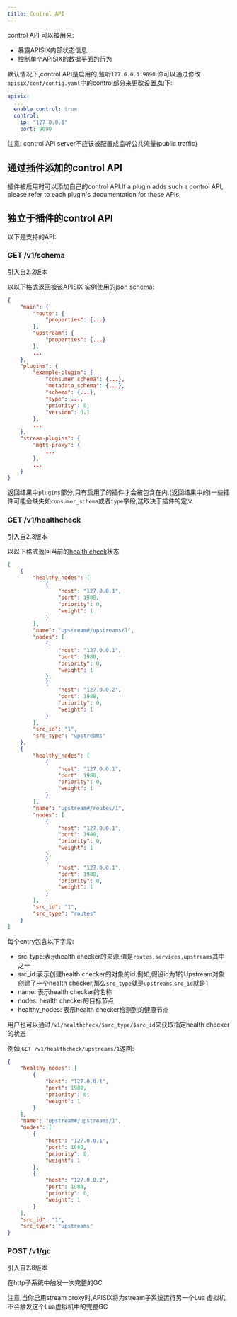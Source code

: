 ```yaml
---
title: Control API
---
```


<!--
#
# Licensed to the Apache Software Foundation (ASF) under one or more
# contributor license agreements.  See the NOTICE file distributed with
# this work for additional information regarding copyright ownership.
# The ASF licenses this file to You under the Apache License, Version 2.0
# (the "License"); you may not use this file except in compliance with
# the License.  You may obtain a copy of the License at
#
#     http://www.apache.org/licenses/LICENSE-2.0
#
# Unless required by applicable law or agreed to in writing, software
# distributed under the License is distributed on an "AS IS" BASIS,
# WITHOUT WARRANTIES OR CONDITIONS OF ANY KIND, either express or implied.
# See the License for the specific language governing permissions and
# limitations under the License.
#
-->

control API 可以被用来:

* 暴露APISIX内部状态信息
* 控制单个APISIX的数据平面的行为

默认情况下,control API是启用的,监听`127.0.0.1:9090`.你可以通过修改`apisix/conf/config.yaml`中的control部分来更改设置,如下:

```yaml
apisix:
  ...
  enable_control: true
  control:
    ip: "127.0.0.1"
    port: 9090
```

注意: control API server不应该被配置成监听公共流量(public traffic)

## 通过插件添加的control API

插件被启用时可以添加自己的control API.If a plugin adds such a control API, please refer to each plugin's documentation for those APIs.

## 独立于插件的control API

以下是支持的API:

### GET /v1/schema

引入自2.2版本

以以下格式返回被该APISIX 实例使用的json schema:

```json
{
    "main": {
        "route": {
            "properties": {...}
        },
        "upstream": {
            "properties": {...}
        },
        ...
    },
    "plugins": {
        "example-plugin": {
            "consumer_schema": {...},
            "metadata_schema": {...},
            "schema": {...},
            "type": ...,
            "priority": 0,
            "version": 0.1
        },
        ...
    },
    "stream-plugins": {
        "mqtt-proxy": {
            ...
        },
        ...
    }
}
```

返回结果中`plugins`部分,只有启用了的插件才会被包含在内.(返回结果中的)一些插件可能会缺失如`consumer_schema`或者`type`字段,这取决于插件的定义

### GET /v1/healthcheck

引入自2.3版本

以以下格式返回当前的[health check](health-check.md)状态



```json
[
    {
        "healthy_nodes": [
            {
                "host": "127.0.0.1",
                "port": 1980,
                "priority": 0,
                "weight": 1
            }
        ],
        "name": "upstream#/upstreams/1",
        "nodes": [
            {
                "host": "127.0.0.1",
                "port": 1980,
                "priority": 0,
                "weight": 1
            },
            {
                "host": "127.0.0.2",
                "port": 1988,
                "priority": 0,
                "weight": 1
            }
        ],
        "src_id": "1",
        "src_type": "upstreams"
    },
    {
        "healthy_nodes": [
            {
                "host": "127.0.0.1",
                "port": 1980,
                "priority": 0,
                "weight": 1
            }
        ],
        "name": "upstream#/routes/1",
        "nodes": [
            {
                "host": "127.0.0.1",
                "port": 1980,
                "priority": 0,
                "weight": 1
            },
            {
                "host": "127.0.0.1",
                "port": 1988,
                "priority": 0,
                "weight": 1
            }
        ],
        "src_id": "1",
        "src_type": "routes"
    }
]
```

每个entry包含以下字段:

* src_type:表示health checker的来源.值是`routes,services,upstreams`其中之一
* src_id:表示创建health checker的对象的id.例如,假设id为1的Upstream对象创建了一个health checker,那么`src_type`就是`upstreams`,`src_id`就是1
* name: 表示health checker的名称
* nodes: health checker的目标节点
* healthy_nodes: 表示health checker检测到的健康节点

用户也可以通过`/v1/healthcheck/$src_type/$src_id`来获取指定health checker的状态

例如,`GET /v1/healthcheck/upstreams/1`返回:



```json
{
    "healthy_nodes": [
        {
            "host": "127.0.0.1",
            "port": 1980,
            "priority": 0,
            "weight": 1
        }
    ],
    "name": "upstream#/upstreams/1",
    "nodes": [
        {
            "host": "127.0.0.1",
            "port": 1980,
            "priority": 0,
            "weight": 1
        },
        {
            "host": "127.0.0.2",
            "port": 1988,
            "priority": 0,
            "weight": 1
        }
    ],
    "src_id": "1",
    "src_type": "upstreams"
}
```

### POST /v1/gc

引入自2.8版本

在http子系统中触发一次完整的GC

注意,当你启用stream proxy时,APISIX将为stream子系统运行另一个Lua 虚拟机.不会触发这个Lua虚拟机中的完整GC


